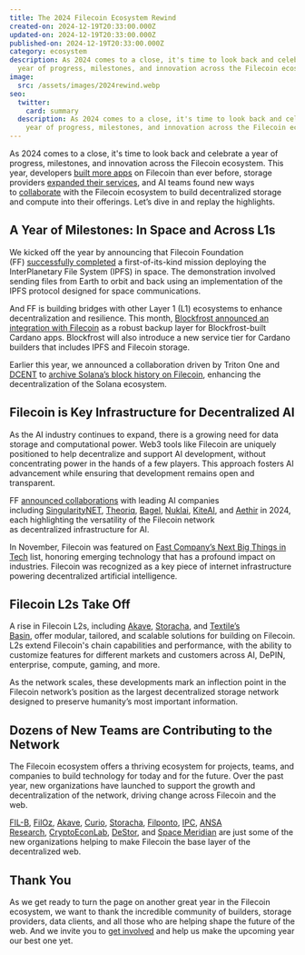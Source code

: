```yaml
---
title: The 2024 Filecoin Ecosystem Rewind
created-on: 2024-12-19T20:33:00.000Z
updated-on: 2024-12-19T20:33:00.000Z
published-on: 2024-12-19T20:33:00.000Z
category: ecosystem
description: As 2024 comes to a close, it's time to look back and celebrate a
  year of progress, milestones, and innovation across the Filecoin ecosystem.
image:
  src: /assets/images/2024rewind.webp
seo:
  twitter:
    card: summary
  description: As 2024 comes to a close, it's time to look back and celebrate a
    year of progress, milestones, and innovation across the Filecoin ecosystem.
---
```


As 2024 comes to a close, it's time to look back and celebrate a year of progress, milestones, and innovation across the Filecoin ecosystem. This year, developers [built more apps](/blog/one-year-of-programmability-smart-contracts-and-dapp-growth-on-filecoin) on Filecoin than ever before, storage providers [expanded their services](/blog/signal-spotlights-software-storage-solutions-built-on-filecoin-to-watch), and AI teams found new ways to [collaborate](/blog/how-decentralized-ai-and-data-storage-is-building-trust-in-ai) with the Filecoin ecosystem to build decentralized storage and compute into their offerings. Let’s dive in and replay the highlights.

## A Year of Milestones: In Space and Across L1s

We kicked off the year by announcing that Filecoin Foundation (FF) [successfully completed](/blog/filecoin-foundation-successfully-deploys-interplanetary-file-system-ipfs-in-space) a first-of-its-kind mission deploying the InterPlanetary File System (IPFS) in space. The demonstration involved sending files from Earth to orbit and back using an implementation of the IPFS protocol designed for space communications.

And FF is building bridges with other Layer 1 (L1) ecosystems to enhance decentralization and resilience. This month, [Blockfrost announced an integration with Filecoin](/blog/blockfrost-and-filecoin-foundation-collaborate-to-enhance-the-decentralization-of-cardano-data) as a robust backup layer for Blockfrost-built Cardano apps. Blockfrost will also introduce a new service tier for Cardano builders that includes IPFS and Filecoin storage.

Earlier this year, we announced a collaboration driven by Triton One and [DCENT](/ecosystem-explorer/dcent) to [archive Solana’s block history on Filecoin](https://destor.com/resources/news/solana-integrates-filecoin), enhancing the decentralization of the Solana ecosystem.

## Filecoin is Key Infrastructure for Decentralized AI

As the AI industry continues to expand, there is a growing need for data storage and computational power. Web3 tools like Filecoin are uniquely positioned to help decentralize and support AI development, without concentrating power in the hands of a few players. This approach fosters AI advancement while ensuring that development remains open and transparent.

FF [announced collaborations](/blog/leading-ai-projects-choose-filecoin-to-advance-ai-marking-the-networks-leading-role-as-depin-backbone-for-ai) with leading AI companies including [SingularityNET](https://singularitynet.io), [Theoriq](https://www.theoriq.ai), [Bagel](/ecosystem-explorer/bagel), [Nuklai](/ecosystem-explorer/nuklai), [KiteAI](/ecosystem-explorer/kite-ai), and [Aethir](/ecosystem-explorer/aethir) in 2024, each highlighting the versatility of the Filecoin network as decentralized infrastructure for AI.

In November, Filecoin was featured on [Fast Company’s Next Big Things in Tech](/blog/filecoin-as-the-infrastructure-for-decentralized-ai) list, honoring emerging technology that has a profound impact on industries. Filecoin was recognized as a key piece of internet infrastructure powering decentralized artificial intelligence.

## Filecoin L2s Take Off

A rise in Filecoin L2s, including [Akave](/ecosystem-explorer/akave), [Storacha](/ecosystem-explorer/storacha-network), and [Textile’s Basin](https://basin.textile.io), offer modular, tailored, and scalable solutions for building on Filecoin. L2s extend Filecoin's chain capabilities and performance, with the ability to customize features for different markets and customers across AI, DePIN, enterprise, compute, gaming, and more.

As the network scales, these developments mark an inflection point in the Filecoin network’s position as the largest decentralized storage network designed to preserve humanity’s most important information.

## Dozens of New Teams are Contributing to the Network

The Filecoin ecosystem offers a thriving ecosystem for projects, teams, and companies to build technology for today and for the future. Over the past year, new organizations have launched to support the growth and decentralization of the network, driving change across Filecoin and the web.

[FIL-B](https://fil.builders), [FilOz](https://www.filoz.org), [Akave](/ecosystem-explorer/akave), [Curio](https://curiostorage.org), [Storacha](/ecosystem-explorer/storacha-network), [Filponto](https://filponto.io), [IPC](https://docs.ipc.space), [ANSA Research](https://ansaresearch.ai), [CryptoEconLab](https://cryptoeconlab.io), [DeStor](/ecosystem-explorer/destor), and [Space Meridian](https://meridian.space) are just some of the new organizations helping to make Filecoin the base layer of the decentralized web.

## Thank You

As we get ready to turn the page on another great year in the Filecoin ecosystem, we want to thank the incredible community of builders, storage providers, data clients, and all those who are helping shape the future of the web. And we invite you to [get involved](https://docs.filecoin.io/basics/project-and-community/ways-to-contribute) and help us make the upcoming year our best one yet.
